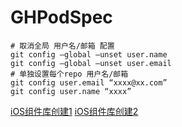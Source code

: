# GHPodSpec

```
# 取消全局 用户名/邮箱 配置
git config –global –unset user.name
git config –global –unset user.email
# 单独设置每个repo 用户名/邮箱
git config user.email “xxxx@xx.com”
git config user.name “xxxx”

```

[iOS组件库创建1](https://www.cnblogs.com/lulushen/p/14798834.html)
[iOS组件库创建2](https://www.cnblogs.com/lulushen/p/14798875.html)